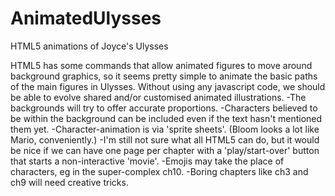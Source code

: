 # AnimatedUlysses
HTML5 animations of Joyce's Ulysses

HTML5 has some commands that allow animated figures to move around background graphics, so it seems pretty simple to animate the basic paths of the main figures in Ulysses. Without using any javascript code, we should be able to evolve shared and/or customised animated illustrations.
-The backgrounds will try to offer accurate proportions.
-Characters believed to be within the background can be included even if the text hasn't mentioned them yet.
-Character-animation is via 'sprite sheets'. (Bloom looks a lot like Mario, conveniently.)
-I'm still not sure what all HTML5 can do, but it would be nice if we can have one page per chapter with a 'play/start-over' button that starts a non-interactive 'movie'.
-Emojis may take the place of characters, eg in the super-complex ch10.
-Boring chapters like ch3 and ch9 will need creative tricks.
